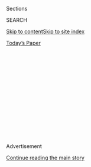 <div id="app">

<div>

<div>

<div>

<div class="NYTAppHideMasthead css-1q2w90k e1suatyy0">

<div class="section css-ui9rw0 e1suatyy2">

<div class="css-eph4ug er09x8g0">

<div class="css-6n7j50">

</div>

<span class="css-1dv1kvn">Sections</span>

<div class="css-10488qs">

<span class="css-1dv1kvn">SEARCH</span>

</div>

[Skip to content](#site-content)[Skip to site
index](#site-index)

</div>

<div class="css-10698na e1huz5gh0">

</div>

</div>

<div id="masthead-bar-one" class="section hasLinks css-15hmgas e1csuq9d3">

<div class="css-uqyvli e1csuq9d0">

</div>

<div class="css-1uqjmks e1csuq9d1">

</div>

<div class="css-9e9ivx">

[](https://myaccount.nytimes.com/auth/login?response_type=cookie&client_id=vi)

</div>

<div class="css-1bvtpon e1csuq9d2">

[Today’s
Paper](https://www.nytimes.com/section/todayspaper)

</div>

</div>

</div>

</div>

<div data-aria-hidden="false">

<div id="site-content" data-role="main">

<div>

<div class="css-1aor85t" style="opacity:0.000000001;z-index:-1;visibility:hidden">

<div class="css-1hqnpie">

<div class="css-epjblv">

<span class="css-17xtcya">[Opinion](/section/opinion)</span><span class="css-x15j1o">|</span><span class="css-fwqvlz">Amazon
Has Too Much Power. Take It
Back.</span>

</div>

<div class="css-k008qs">

<div class="css-1iwv8en">

<span class="css-18z7m18"></span>

<div>

</div>

</div>

<span class="css-1n6z4y">https://nyti.ms/39BnnJH</span>

<div class="css-1705lsu">

<div class="css-4xjgmj">

<div class="css-4skfbu" data-role="toolbar" data-aria-label="Social Media Share buttons, Save button, and Comments Panel with current comment count" data-testid="share-tools">

  - 
  - 
  - 
  - 
    
    <div class="css-6n7j50">
    
    </div>

  - 
  - 

</div>

</div>

</div>

</div>

</div>

</div>

<div id="NYT_TOP_BANNER_REGION" class="css-13pd83m">

</div>

<div id="top-wrapper" class="css-1sy8kpn">

<div id="top-slug" class="css-l9onyx">

Advertisement

</div>

[Continue reading the main
story](#after-top)

<div class="ad top-wrapper" style="text-align:center;height:100%;display:block;min-height:250px">

<div id="top" class="place-ad" data-position="top" data-size-key="top">

</div>

</div>

<div id="after-top">

</div>

</div>

<div>

<div class="css-v5btjw etb61u70">

<div class="css-v05ibm etb61u71">

[Opinion](/section/opinion)

</div>

</div>

<div id="sponsor-wrapper" class="css-1hyfx7x">

<div id="sponsor-slug" class="css-19vbshk">

Supported by

</div>

[Continue reading the main
story](#after-sponsor)

<div id="sponsor" class="ad sponsor-wrapper" style="text-align:center;height:100%;display:block">

</div>

<div id="after-sponsor">

</div>

</div>

<div class="css-186x18t">

</div>

<div class="css-1vkm6nb ehdk2mb0">

# Amazon Has Too Much Power. Take It Back.

</div>

The tech company’s workers need a union.

<div class="css-18e8msd">

<div class="css-vp77d3 epjyd6m0">

<div class="css-1baulvz">

By <span class="css-1baulvz" itemprop="name">Tim Bray</span> and
<span class="css-1baulvz last-byline" itemprop="name">Christy
Hoffman</span>

<div class="css-8atqhb">

Mr. Bray is a former vice president at Amazon. Ms. Hoffman is the
general secretary of UNI Global Union.

</div>

</div>

</div>

  - July 29, 2020, <span class="css-epvm6">5:00 a.m.
    ET</span>

  - 
    
    <div class="css-4xjgmj">
    
    <div class="css-d8bdto" data-role="toolbar" data-aria-label="Social Media Share buttons, Save button, and Comments Panel with current comment count" data-testid="share-tools">
    
      - 
      - 
      - 
      - 
        
        <div class="css-6n7j50">
        
        </div>
    
      - 
      - 
    
    </div>
    
    </div>

</div>

<div class="css-79elbk" data-testid="photoviewer-wrapper">

<div class="css-z3e15g" data-testid="photoviewer-wrapper-hidden">

</div>

<div class="css-1a48zt4 ehw59r15" data-testid="photoviewer-children">

![<span class="css-16f3y1r e13ogyst0" data-aria-hidden="true">Protesters
in May at the Amazon campus in Seattle demanding the right to a union
and local taxation of the
company.</span><span class="css-cnj6d5 e1z0qqy90" itemprop="copyrightHolder"><span class="css-1ly73wi e1tej78p0">Credit...</span><span><span>Jason
Redmond/Agence France-Presse — Getty
Images</span></span></span>](https://static01.nyt.com/images/2020/07/29/opinion/29BrayHoffman2/merlin_172114362_b9359e17-e151-45de-91ec-6e1a77ce4b46-articleLarge.jpg?quality=75&auto=webp&disable=upscale)

</div>

</div>

</div>

<div class="section meteredContent css-1r7ky0e" name="articleBody" itemprop="articleBody">

<div class="css-1fanzo5 StoryBodyCompanionColumn">

<div class="css-53u6y8">

Covid-19 has created strange bedfellows. Six months ago, a labor leader
and an Amazon vice president would have been on opposite sides in
discussing the future of work at Big Tech in general and Amazon in
particular. Then on May 1, one of us, Tim, walked away from a senior
role at Amazon Web Services, and potentially millions in compensation,
in protest over the firing of workers who spoke out about conditions in
the company’s warehouses.

During the pandemic, we’ve seen Big Tech share prices and revenue
rocket, while some of Amazon’s warehouse workers say they fear coming to
work and catching the coronavirus. The company’s decision to fire the
activists who demanded safer jobs is unacceptable.

Both of us now agree: Amazon — and the rest of Big Tech — must change.
And that includes allowing its workers to unionize.

We’re not alone in wanting accountability from these companies: [Jeff
Bezos](https://www.nytimes.com/2020/07/28/technology/amazon-apple-facebook-google-antitrust-hearing.html)
and the heads of Facebook, Google and Apple will appear before the House
judiciary’s antitrust subcommittee today.

</div>

</div>

<div class="css-1fanzo5 StoryBodyCompanionColumn">

<div class="css-53u6y8">

The coronavirus has killed over half a million people worldwide and
pushed global unemployment to rates not seen since the Great Depression.
Shared sacrifice is called for, yet the burden has been far from even.
Since mid-March, when quarantined shoppers turned to Amazon’s vast
retail platform, [its shareholder value
increased](https://ycharts.com/companies/AMZN/market_cap) by nearly $500
billion, to more than $1.4 trillion. Stock market shares are owned
disproportionately by the richest people in society, and by [Mr. Bezos
in
particular](https://www.vox.com/recode/2020/7/21/21332166/tech-billionaires-wealth-elon-musk-steve-ballmer-jeff-bezos-pandemic-covid);
his lead over the other richest people on earth has increased markedly.

This wealth is not shared with the workers who help create it. The
temporary Covid-19-related hourly raise [was rolled back in
June](https://www.nytimes.com/2020/07/14/business/coronavirus-essential-workers-pay-raises.html),
but [the order flow remains
high](https://finance.yahoo.com/news/amazon-amzn-beat-q2-earnings-125512326.html),
making the already stressful work of those who sort, package and deliver
Amazon goods even worse.

</div>

</div>

![<span class="css-16f3y1r e13ogyst0">Thanks for the flattering
commercials, but we’re about to lose our hazard
pay.</span>](https://static01.nyt.com/images/2020/05/29/autossell/OP-AMZAON-THUMB2/OP-AMZAON-THUMB2-videoSixteenByNineJumbo1600.jpg)

<div class="css-1fanzo5 StoryBodyCompanionColumn">

<div class="css-53u6y8">

As ** this was unfolding, most of Big Tech, including Amazon, sent
white-collar workers home to “flatten the curve” and fight the pandemic.
Tim saw company leadership go to great lengths to make sure this new
system was working and actively seek feedback from the remote workers.
Christy heard from a warehouse employee who said productivity targets
made it difficult for workers to take a break even for hand washing
without a mark on their record. Pay for warehouse workers [starts at $15
an
hour](https://www.washingtonpost.com/business/economy/amazons-15-minimum-wage-doesnt-end-debate-over-whether-its-creating-good-jobs/2018/10/05/b1da23a0-c802-11e8-9b1c-a90f1daae309_story.html)
with [minimal access to time
off](https://www.amazon.jobs/en/landing_pages/pto-overview-us "https://www.amazon.jobs/en/landing_pages/pto-overview-us");
in May Amazon [ended the unpaid leave
policy](https://www.bloomberg.com/news/articles/2020-04-24/amazon-asks-workers-sheltering-at-home-to-return-or-seek-leave?sref=ExbtjcSG "https://www.bloomberg.com/news/articles/2020-04-24/amazon-asks-workers-sheltering-at-home-to-return-or-seek-leave?sref=ExbtjcSG")
that for a few weeks allowed them to stay home if they had Covid-19
symptoms. **** The contrast in the treatment of knowledge and warehouse
workers couldn’t be starker. Equally clear is the cause: One group has
power, the other doesn’t.

Amazon’s decision to fire the activists was easy to make in the United
States, where Amazon workers have no union and are left to fend for
themselves. With no right to paid sick leave or protection from unfair
dismissal, American workers are among the most vulnerable in the world
to pressure from any employer, not just Amazon.

</div>

</div>

<div class="css-1fanzo5 StoryBodyCompanionColumn">

<div class="css-53u6y8">

Union-represented Amazon workers in Spain, Italy, France and Germany
initially failed to resolve their concerns through negotiation, but with
court action, regulatory intervention and strikes, they got their needs
addressed.

Let’s look at France: Unions there [brought a civil
case](https://www.nytimes.com/2020/04/24/business/amazon-france-unions-coronavirus.html)
arguing that Amazon had taken inadequate steps to protect workers from
infection risk and that it had sidestepped the unions’ statutory role.
The court ordered Amazon to limit its sales to only “essential” items,
or face harsh penalties until it could reach a safety agreement with the
unions. Rather than negotiate, Amazon [closed its French
operations](https://www.nytimes.com/2020/04/15/business/amazon-france-covid.html)
and appealed. But the appellate court also sided with the workers, who
ultimately [negotiated a
settlement](https://www.nytimes.com/2020/05/16/business/amazon-france-unions-coronavirus.html)
including mandatory union consultation over safety measures, union
hiring of external experts to assess the measures’ effectiveness and a
continued increase in workers’ hourly pay. The news from Europe shows
that Amazon can work with unions and get good results.

Both of us want Amazon to share the wealth with workers and stop putting
the relentless pursuit of revenue growth ahead of all other concerns.
One way or another, this requires putting more power in the hands of
workers. Regulation and legislation are part of the solution. But
there’s no need to wait; power can be taken, not just given. That’s
what unions are for.

Amazon is a data-driven company. It should recognize the evidence
showing that countries with more collective bargaining have a stronger
social fabric and better growth, and are more able to weather economic
ups and downs. Businesses with collective bargaining relationships,
including Auchan Retail and Carrefour, navigated the Covid-19 crisis
with less disruption to their businesses and emerged with their
reputations intact and even enhanced.

For its own future and the future of the global economy, Amazon should
become more responsive to the women and men who’ve enriched shareholders
and be willing to recognize and bargain with their representatives. When
it comes to the rights of its workers, it should be a leader, not a
laggard.

It’s not just Amazon: The need for more unionization is urgent across
Big Tech. Amazon stands out because it combines the extraordinary profit
margins of these companies with employing hundreds of thousands of
front-line workers. There are fewer of these workers at the other iconic
tech companies, but nevertheless their employees also deserve a voice
over the issues that matter to them.

The question for Mr. Bezos and the billionaires of the world is: Are
they ready to rise to the occasion? Will Big Tech listen to and work
with its employees to help the world overcome the worst economic and
social crisis in recent history?

Tim Bray is a former vice president at Amazon. Christy Hoffman is the
general secretary of UNI Global Union.

*The Times is committed to publishing* [*a diversity of
letters*](https://www.nytimes.com/2019/01/31/opinion/letters/letters-to-editor-new-york-times-women.html)
*to the editor. We’d like to hear what you think about this or any of
our articles. Here are some*
[*tips*](https://help.nytimes.com/hc/en-us/articles/115014925288-How-to-submit-a-letter-to-the-editor)*.
And here’s our email:*
[*letters@nytimes.com*](mailto:letters@nytimes.com)*.*

*Follow The New York Times Opinion section on*
[*Facebook*](https://www.facebook.com/nytopinion)*,* [*Twitter
(@NYTopinion)*](http://twitter.com/NYTOpinion) *and*
[*Instagram*](https://www.instagram.com/nytopinion/)*.*

</div>

</div>

</div>

<div>

</div>

<div>

</div>

<div>

</div>

<div>

<div id="bottom-wrapper" class="css-1ede5it">

<div id="bottom-slug" class="css-l9onyx">

Advertisement

</div>

[Continue reading the main
story](#after-bottom)

<div id="bottom" class="ad bottom-wrapper" style="text-align:center;height:100%;display:block;min-height:90px">

</div>

<div id="after-bottom">

</div>

</div>

</div>

</div>

</div>

## Site Index

<div>

</div>

## Site Information Navigation

  - [© <span>2020</span> <span>The New York Times
    Company</span>](https://help.nytimes.com/hc/en-us/articles/115014792127-Copyright-notice)

<!-- end list -->

  - [NYTCo](https://www.nytco.com/)
  - [Contact
    Us](https://help.nytimes.com/hc/en-us/articles/115015385887-Contact-Us)
  - [Work with us](https://www.nytco.com/careers/)
  - [Advertise](https://nytmediakit.com/)
  - [T Brand Studio](http://www.tbrandstudio.com/)
  - [Your Ad
    Choices](https://www.nytimes.com/privacy/cookie-policy#how-do-i-manage-trackers)
  - [Privacy](https://www.nytimes.com/privacy)
  - [Terms of
    Service](https://help.nytimes.com/hc/en-us/articles/115014893428-Terms-of-service)
  - [Terms of
    Sale](https://help.nytimes.com/hc/en-us/articles/115014893968-Terms-of-sale)
  - [Site
    Map](https://spiderbites.nytimes.com)
  - [Help](https://help.nytimes.com/hc/en-us)
  - [Subscriptions](https://www.nytimes.com/subscription?campaignId=37WXW)

</div>

</div>

</div>

</div>
